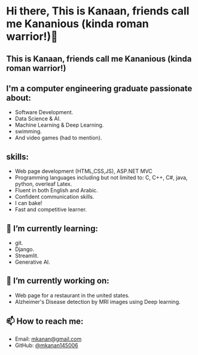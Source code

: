 # Hi there, This is Kanaan, friends call me Kananious (kinda roman warrior!)👋

<!--
**mkanan145006/mkanan145006** is a ✨ _special_ ✨ repository because its `README.md` (this file) appears on your GitHub profile.

Here are some ideas to get you started:

- 🔭 I’m currently working on ...
- 🌱 I’m currently learning ...
- 👯 I’m looking to collaborate on ...
- 🤔 I’m looking for help with ...
- 💬 Ask me about ...
- 📫 How to reach me: ...
- 😄 Pronouns: ...
- ⚡ Fun fact: ...
-->
## This is Kanaan, friends call me Kananious (kinda roman warrior!)

## I'm a computer engineering graduate passionate about:
- Software Development.
- Data Science & AI.
- Machine Learning & Deep Learning.
- swimming.
- And video games (had to mention).

## skills:
- Web page development (HTML,CSS,JS), ASP.NET MVC
- Programming languages including but not limited to: C, C++, C#, java, python, overleaf Latex.
- Fluent in both English and Arabic.
- Confident communication skills.
- I can bake!
- Fast and competitive learner.

## 🌱 I’m currently learning:
- git.
- Django.
- Streamlit.
- Generative AI.

## 🔭 I’m currently working on:
- Web page for a restaurant in the united states.
- Alzheimer's Disease detection by MRI images using Deep learning.

## 📫 How to reach me:
- Email: mkanan@gmail.com
- GitHub: [@mkanan145006](https://github.com/mkanan145006)
